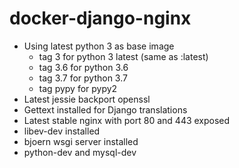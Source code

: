 # docker-django-nginx

* Using latest python 3 as base image
  * tag 3 for python 3 latest (same as :latest)
  * tag 3.6 for python 3.6
  * tag 3.7 for python 3.7
  * tag pypy for pypy2
* Latest jessie backport openssl
* Gettext installed for Django translations
* Latest stable nginx with port 80 and 443 exposed
* libev-dev installed
* bjoern wsgi server installed
* python-dev and mysql-dev
